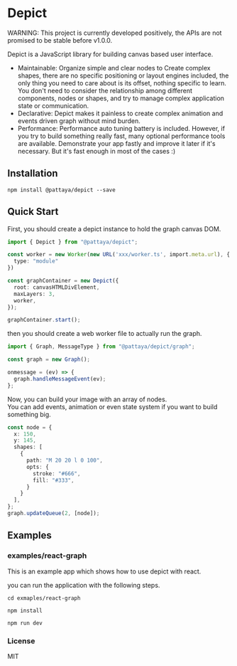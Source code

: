 # Depict

WARNING: This project is currently developed positively, the APIs are not promised to be stable before v1.0.0.

Depict is a JavaScript library for building canvas based user interface.

- Maintainable: Organize simple and clear nodes to Create complex shapes, there are no specific positioning or layout engines included, the only thing you need to care about is its offset, nothing specific to learn. You don't need to consider the relationship among different components, nodes or shapes, and try to manage complex application state or communication.
- Declarative: Depict makes it painless to create complex animation and events driven graph without mind burden.
- Performance: Performance auto tuning battery is included. However, if you try to build something really fast, many optional performance tools are available. Demonstrate your app fastly and improve it later if it's necessary. But it's fast enough in most of the cases :)

## Installation

`npm install @pattaya/depict --save`

## Quick Start 

First, you should create a depict instance to hold the graph canvas DOM.

```ts
import { Depict } from "@pattaya/depict";

const worker = new Worker(new URL('xxx/worker.ts', import.meta.url), {
  type: "module"
})

const graphContainer = new Depict({
  root: canvasHTMLDivElement,
  maxLayers: 3,
  worker,
});

graphContainer.start();
```

then you should create a web worker file to actually run the graph.

```ts
import { Graph, MessageType } from "@pattaya/depict/graph";

const graph = new Graph();

onmessage = (ev) => {
  graph.handleMessageEvent(ev);
};
```

Now, you can build your image with an array of nodes.  
You can add events, animation or even state system if you want to build something big.

```ts
const node = {
  x: 150,
  y: 145,
  shapes: [
    {
      path: "M 20 20 l 0 100",
      opts: {
        stroke: "#666",
        fill: "#333",
      }
    }
  ],
};
graph.updateQueue(2, [node]);
```

## Examples

### examples/react-graph

This is an example app which shows how to use depict with react.

you can run the application with the following steps.

```shell
cd exmaples/react-graph

npm install

npm run dev
```

### License

MIT
